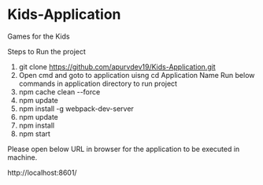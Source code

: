 # Kids-Application
Games for the Kids




Steps to Run the project

1. git clone https://github.com/apurvdev19/Kids-Application.git
2. Open cmd and goto to application uisng cd Application Name 
 Run below commands in application directory to run project
1. npm cache clean --force
2. npm update
3. npm install -g webpack-dev-server
4. npm update
5. npm install
6. npm start

Please open below URL in browser for the application to be executed in machine.

http://localhost:8601/
